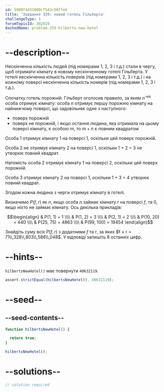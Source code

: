 ```yaml
---
id: 5900f4d31000cf542c50ffe6
title: 'Завдання 359: новий готель Гільберта'
challengeType: 1
forumTopicId: 302019
dashedName: problem-359-hilberts-new-hotel
---
```


# --description--

Нескінченна кількість людей (під номерами 1, 2, 3 і т.д.) стали в чергу, щоб отримати кімнату в новому нескінченному готелі Гільберта. У готелі нескінченна кількість поверхів (під номерами 1, 2, 3 і т.д.) і на кожному поверсі нескінченна кількість номерів (під номерами 1, 2, 3 і т.д.).

Спочатку готель порожній. Гільберт оголосив правило, за яким $n^{\text{-на}}$ особа отримує кімнату: особа $n$ отримує першу порожню кімнату на найнижчому поверсі, що задовільняє одне з наступного:

- поверх порожній
- поверх не порожній, і якщо остання людина, яка отримала на цьому поверсі кімнату, є особою $m$, то $m + n$ є повним квадратом

Особа 1 отримує кімнату 1 на поверсі 1, оскільки цей поверх порожній.

Особа 2 не отримує кімнату 2 на поверсі 1, оскільки 1 + 2 = 3 не утворює повний квадрат.

Натомість особа 2 отримує кімнату 1 на поверсі 2, оскільки цей поверх порожній.

Особа 3 отримує кімнату 2 на поверсі 1, оскільки 1 + 3 = 4 утворює повний квадрат.

Згодом кожна людина з черги отримує кімнату в готелі.

Визначимо $P(f, r)$ як $n$, якщо особа $n$ займає кімнату $r$ на поверсі $f$, та 0, якщо ніхто не займає кімнату. Ось декілька прикладів:

$$\begin{align}   & P(1, 1) = 1 \\\\
  & P(1, 2) = 3 \\\\   & P(2, 1) = 2 \\\\
  & P(10, 20) = 440 \\\\   & P(25, 75) = 4863 \\\\
  & P(99, 100) = 19454 \end{align}$$

Знайдіть суму всіх $P(f, r)$ з додатними $f$ та $r$, за яких $f × r = 71\\,328\\,803\\,586\\,048$. У відповіді запишіть 8 останніх цифр.

# --hints--

`hilbertsNewHotel()` має повернути `40632119`.

```js
assert.strictEqual(hilbertsNewHotel(), 40632119);
```

# --seed--

## --seed-contents--

```js
function hilbertsNewHotel() {

  return true;
}

hilbertsNewHotel();
```

# --solutions--

```js
// solution required
```

